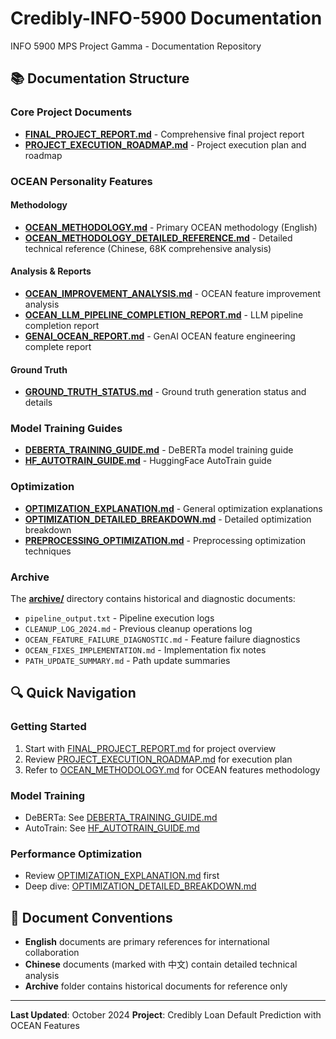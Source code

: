 # Credibly-INFO-5900 Documentation

INFO 5900 MPS Project Gamma - Documentation Repository

## 📚 Documentation Structure

### Core Project Documents

- **[FINAL_PROJECT_REPORT.md](./FINAL_PROJECT_REPORT.md)** - Comprehensive final project report
- **[PROJECT_EXECUTION_ROADMAP.md](./PROJECT_EXECUTION_ROADMAP.md)** - Project execution plan and roadmap

### OCEAN Personality Features

#### Methodology
- **[OCEAN_METHODOLOGY.md](./OCEAN_METHODOLOGY.md)** - Primary OCEAN methodology (English)
- **[OCEAN_METHODOLOGY_DETAILED_REFERENCE.md](./OCEAN_METHODOLOGY_DETAILED_REFERENCE.md)** - Detailed technical reference (Chinese, 68K comprehensive analysis)

#### Analysis & Reports
- **[OCEAN_IMPROVEMENT_ANALYSIS.md](./OCEAN_IMPROVEMENT_ANALYSIS.md)** - OCEAN feature improvement analysis
- **[OCEAN_LLM_PIPELINE_COMPLETION_REPORT.md](./OCEAN_LLM_PIPELINE_COMPLETION_REPORT.md)** - LLM pipeline completion report
- **[GENAI_OCEAN_REPORT.md](./GENAI_OCEAN_REPORT.md)** - GenAI OCEAN feature engineering complete report

#### Ground Truth
- **[GROUND_TRUTH_STATUS.md](./GROUND_TRUTH_STATUS.md)** - Ground truth generation status and details

### Model Training Guides

- **[DEBERTA_TRAINING_GUIDE.md](./DEBERTA_TRAINING_GUIDE.md)** - DeBERTa model training guide
- **[HF_AUTOTRAIN_GUIDE.md](./HF_AUTOTRAIN_GUIDE.md)** - HuggingFace AutoTrain guide

### Optimization

- **[OPTIMIZATION_EXPLANATION.md](./OPTIMIZATION_EXPLANATION.md)** - General optimization explanations
- **[OPTIMIZATION_DETAILED_BREAKDOWN.md](./OPTIMIZATION_DETAILED_BREAKDOWN.md)** - Detailed optimization breakdown
- **[PREPROCESSING_OPTIMIZATION.md](./PREPROCESSING_OPTIMIZATION.md)** - Preprocessing optimization techniques

### Archive

The **[archive/](./archive/)** directory contains historical and diagnostic documents:
- `pipeline_output.txt` - Pipeline execution logs
- `CLEANUP_LOG_2024.md` - Previous cleanup operations log
- `OCEAN_FEATURE_FAILURE_DIAGNOSTIC.md` - Feature failure diagnostics
- `OCEAN_FIXES_IMPLEMENTATION.md` - Implementation fix notes
- `PATH_UPDATE_SUMMARY.md` - Path update summaries

## 🔍 Quick Navigation

### Getting Started
1. Start with [FINAL_PROJECT_REPORT.md](./FINAL_PROJECT_REPORT.md) for project overview
2. Review [PROJECT_EXECUTION_ROADMAP.md](./PROJECT_EXECUTION_ROADMAP.md) for execution plan
3. Refer to [OCEAN_METHODOLOGY.md](./OCEAN_METHODOLOGY.md) for OCEAN features methodology

### Model Training
- DeBERTa: See [DEBERTA_TRAINING_GUIDE.md](./DEBERTA_TRAINING_GUIDE.md)
- AutoTrain: See [HF_AUTOTRAIN_GUIDE.md](./HF_AUTOTRAIN_GUIDE.md)

### Performance Optimization
- Review [OPTIMIZATION_EXPLANATION.md](./OPTIMIZATION_EXPLANATION.md) first
- Deep dive: [OPTIMIZATION_DETAILED_BREAKDOWN.md](./OPTIMIZATION_DETAILED_BREAKDOWN.md)

## 📝 Document Conventions

- **English** documents are primary references for international collaboration
- **Chinese** documents (marked with 中文) contain detailed technical analysis
- **Archive** folder contains historical documents for reference only

---

**Last Updated**: October 2024
**Project**: Credibly Loan Default Prediction with OCEAN Features
